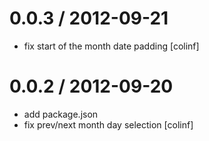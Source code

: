 
0.0.3 / 2012-09-21 
==================

  * fix start of the month date padding [colinf]

0.0.2 / 2012-09-20 
==================

  * add package.json
  * fix prev/next month day selection [colinf]
